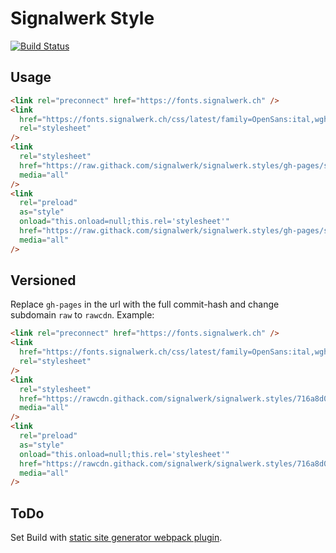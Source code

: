 # Signalwerk Style

[![Build Status](https://ci.signalwerk.ch/api/badges/signalwerk/signalwerk.styles/status.svg)](https://ci.signalwerk.ch/signalwerk/signalwerk.styles)

## Usage

```html
<link rel="preconnect" href="https://fonts.signalwerk.ch" />
<link
  href="https://fonts.signalwerk.ch/css/latest/family=OpenSans:ital,wght@0,300..800;1,300..800.css"
  rel="stylesheet"
/>
<link
  rel="stylesheet"
  href="https://raw.githack.com/signalwerk/signalwerk.styles/gh-pages/styles/main.critical.css"
  media="all"
/>
<link
  rel="preload"
  as="style"
  onload="this.onload=null;this.rel='stylesheet'"
  href="https://raw.githack.com/signalwerk/signalwerk.styles/gh-pages/styles/main.rest.css"
  media="all"
/>
```

## Versioned

Replace `gh-pages` in the url with the full commit-hash and change subdomain `raw` to `rawcdn`. Example:

```html
<link rel="preconnect" href="https://fonts.signalwerk.ch" />
<link
  href="https://fonts.signalwerk.ch/css/latest/family=OpenSans:ital,wght@0,300..800;1,300..800.css"
  rel="stylesheet"
/>
<link
  rel="stylesheet"
  href="https://rawcdn.githack.com/signalwerk/signalwerk.styles/716a8d0/styles/main.critical.css"
  media="all"
/>
<link
  rel="preload"
  as="style"
  onload="this.onload=null;this.rel='stylesheet'"
  href="https://rawcdn.githack.com/signalwerk/signalwerk.styles/716a8d0/styles/main.rest.css"
  media="all"
/>
```

## ToDo

Set Build with [static site generator webpack plugin](https://github.com/markdalgleish/static-site-generator-webpack-plugin).
